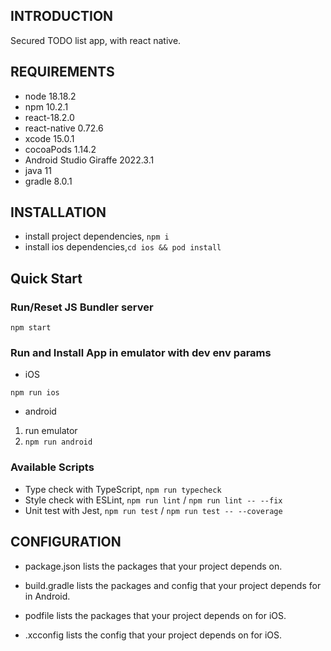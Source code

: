 INTRODUCTION
------------

Secured TODO list app, with react native.

REQUIREMENTS
------------

- node 18.18.2
- npm 10.2.1
- react-18.2.0
- react-native 0.72.6
- xcode 15.0.1
- cocoaPods 1.14.2
- Android Studio Giraffe 2022.3.1
- java 11
- gradle 8.0.1

INSTALLATION
------------

- install project dependencies, ```npm i```
- install ios dependencies,```cd ios && pod install```

Quick Start
------------

### Run/Reset JS Bundler server

```npm start```

### Run and Install App in emulator with dev env params

- iOS

```npm run ios```

- android

1. run emulator
2. ```npm run android```

### Available Scripts

- Type check with TypeScript,
```npm run typecheck```
- Style check with ESLint,
```npm run lint``` / ```npm run lint -- --fix```
- Unit test with Jest,
```npm run test``` / ```npm run test -- --coverage```

CONFIGURATION
-----------

- package.json
  lists the packages that your project depends on.

- build.gradle
  lists the packages and config that your project depends for in Android.

- podfile
  lists the packages that your project depends on for iOS.

- .xcconfig
  lists the config that your project depends on for iOS.
